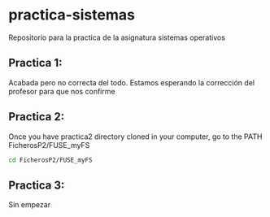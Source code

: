 # practica-sistemas
Repositorio para la practica de la asignatura sistemas operativos

## Practica 1:
Acabada pero no correcta del todo. Estamos esperando la corrección del profesor para que nos confirme

## Practica 2: 

Once you have practica2 directory cloned in your computer, go to the PATH FicherosP2/FUSE_myFS

```bash
cd FicherosP2/FUSE_myFS
```

## Practica 3: 
Sin empezar
